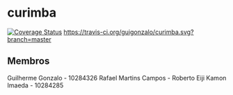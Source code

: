 # curimba
[![Coverage Status](https://coveralls.io/repos/github/guigonzalo/curimba/badge.svg)](https://coveralls.io/github/guigonzalo/curimba)
https://travis-ci.org/guigonzalo/curimba.svg?branch=master

## Membros
Guilherme Gonzalo - 10284326
Rafael Martins Campos -
Roberto Eiji Kamon Imaeda - 10284285
